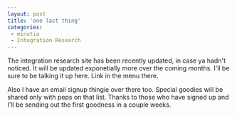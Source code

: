 ```yaml
---
layout: post
title: 'one last thing'
categories:
 - minutia
 - Integration Research
---
```


The integration research site has been recently updated, in case ya hadn't noticed. It will be updated exponetially more over the coming months. I'll be sure to be talking it up here. Link in the menu there.

Also I have an email signup thingie over there too. Special goodies will be shared only with peps on that list. Thanks to those who have signed up and I'll be sending out the first goodness in a couple weeks.
